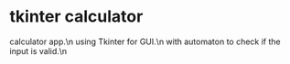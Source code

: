 # tkinter calculator
calculator app.\n
using Tkinter for GUI.\n
with automaton to check if the input is valid.\n

